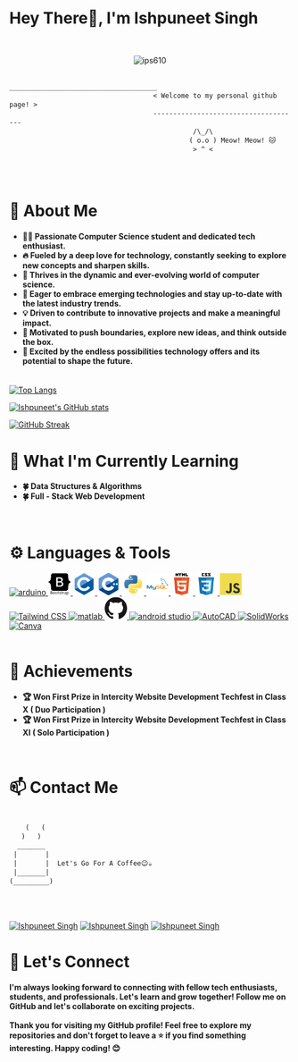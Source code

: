 # Hey There👋, I'm Ishpuneet Singh
<br />
<p align="center"> <img src="https://komarev.com/ghpvc/?username=ips610&label=Profile%20views&color=0e75b6&style=flat" alt="ips610" height=25px/>  <br></p>

```
                                    _____________________________________
                                    < Welcome to my personal github page! >
                                    ------------------------------------- 
                                              /\_/\
                                             ( o.o ) Meow! Meow! 🐱
                                              > ^ <
   
```
 
<br />
<h1>🚀 About Me <br></h1>

<h4>
  <ul>
<li>🧑‍💻 Passionate Computer Science student and dedicated tech enthusiast.<br>
<li>🔥 Fueled by a deep love for technology, constantly seeking to explore new concepts and sharpen skills.<br>
<li>🚀 Thrives in the dynamic and ever-evolving world of computer science.<br>
<li>🌱 Eager to embrace emerging technologies and stay up-to-date with the latest industry trends.<br>
<li>💡 Driven to contribute to innovative projects and make a meaningful impact.<br>
<li>🎯 Motivated to push boundaries, explore new ideas, and think outside the box.<br>
<li>🌟 Excited by the endless possibilities technology offers and its potential to shape the future.<br><br>
  </ul>
</h4>


[![Top Langs](https://github-readme-stats.vercel.app/api/top-langs/?username=ips610&theme=transparent&hide_border=true&border_radius=5&card_width=500&layout=compact)](https://github.com/anuraghazra/github-readme-stats)

[![Ishpuneet's GitHub stats](https://github-readme-stats.vercel.app/api?username=ips610&count_private=true&include_all_commits=true&theme=transparent&hide_border=true&border_radius=5&card_width=500)](https://github.com/ips610)

[![GitHub Streak](https://streak-stats.demolab.com?user=ips610&theme=transparent&hide_border=true&border_radius=5&card_width=500)](https://git.io/streak-stats)


<!-- <a href="https://github.com/anuraghazra/github-readme-stats">
  <img align="right" src="https://github-readme-stats.vercel.app/api/top-langs/?username=ips610&theme=transparent&hide_border=true&border_radius=5&card_width=500&langs_count=8" />
</a> -->

<h1>🌱 What I'm Currently Learning <br></h1>

<h4>
  <ul>
    <li><b>🍀 Data Structures & Algorithms <br>
      <li>🍀 Full - Stack Web Development </b><br>
  </ul>
 </h4>
 <br />
 
 <h1>⚙️ Languages & Tools <br></h1>
<p align="left"> 
<a href="https://www.arduino.cc/" target="_blank" rel="noreferrer"> <img src="https://cdn.worldvectorlogo.com/logos/arduino-1.svg" alt="arduino" width="40" height="40"/> </a> 
<a href="https://getbootstrap.com" target="_blank" rel="noreferrer"> <img src="https://raw.githubusercontent.com/devicons/devicon/master/icons/bootstrap/bootstrap-plain-wordmark.svg" alt="bootstrap" width="40" height="40"/> </a> 
<a href="https://www.cprogramming.com/" target="_blank" rel="noreferrer"> <img src="https://raw.githubusercontent.com/devicons/devicon/master/icons/c/c-original.svg" alt="c" width="40" height="40"/> </a> 
<a href="https://www.w3schools.com/cpp/" target="_blank" rel="noreferrer"> <img src="https://raw.githubusercontent.com/devicons/devicon/master/icons/cplusplus/cplusplus-original.svg" alt="cplusplus" width="40" height="40"/> </a> 
<a href="https://www.python.org" target="_blank" rel="noreferrer"> <img src="https://raw.githubusercontent.com/devicons/devicon/master/icons/python/python-original.svg" alt="python" width="40" height="40"/> </a> 
<a href="https://www.mysql.com/" target="_blank" rel="noreferrer"> <img src="https://raw.githubusercontent.com/devicons/devicon/master/icons/mysql/mysql-original-wordmark.svg" alt="mysql" width="40" height="40"/> </a>
<a href="https://www.w3.org/html/" target="_blank" rel="noreferrer"> <img src="https://raw.githubusercontent.com/devicons/devicon/master/icons/html5/html5-original-wordmark.svg" alt="html5" width="40" height="40"/> </a> 
  <a href="https://www.w3schools.com/css/" target="_blank" rel="noreferrer"> <img src="https://raw.githubusercontent.com/devicons/devicon/master/icons/css3/css3-original-wordmark.svg" alt="css3" width="40" height="40"/> </a> 
  <a href="https://developer.mozilla.org/en-US/docs/Web/JavaScript" target="_blank" rel="noreferrer"> <img src="https://raw.githubusercontent.com/devicons/devicon/master/icons/javascript/javascript-original.svg" alt="javascript" width="40" height="40"/> </a>
<a href="https://tailwindcss.com" target="_blank"> 
  <img src="https://yt3.googleusercontent.com/ikv41jMTr1uHGdILrJhvbfVJcDt4oqhwApKX37TjAleF_cRPbF2W-waj7uMnS5JySvnlvAlTCg=s900-c-k-c0x00ffffff-no-rj" alt="Tailwind CSS" width="40" height="40"> 
</a>
  <a href="https://www.mathworks.com/" target="_blank" rel="noreferrer"> <img src="https://upload.wikimedia.org/wikipedia/commons/2/21/Matlab_Logo.png" alt="matlab" width="40" height="40"/> </a> 
<a href="https://github.com/ips610" target="_blank"> 
  <img src="https://raw.githubusercontent.com/github/explore/78df643247d429f6cc873026c0622819ad797942/topics/github/github.png" alt="github" width="40" height="40"> 
</a>
<a href="https://developer.android.com/studio?gclid=Cj0KCQjwyLGjBhDKARIsAFRNgW-t-MBHzyfpt5ATB2OgJg3MqrvEJ2DVqbXFeU3HmGnxAd-64Xcv_UIaAuhiEALw_wcB&gclsrc=aw.ds" target="_blank"> 
  <img src="https://img.uxwing.com/wp-content/themes/uxwing/download/brands-social-media/android-studio-icon.svg" alt="android studio" width="40" height="40"> 
</a>
  <a href="https://www.autodesk.in/products/autocad/overview?mktvar002=5019031%7CSEM%7C11381098301%7C111085709213%7Caud-825247995550:kwd-297275808151&utm_source=GGL&utm_medium=SEM&utm_campaign=GGL_DEC_AutoCAD_APAC_IN_eComm_SEM_BR_New_EX_0000_5019031_PureBrand&utm_id=5019031&utm_term=aud-825247995550:kwd-297275808151&mkwid=s%7Cpcrid%7C591421598631%7Cpkw%7Cautocad%7Cpmt%7Ce%7Cpdv%7Cc%7Cslid%7C%7Cpgrid%7C111085709213%7Cptaid%7Caud-825247995550:kwd-297275808151%7Cpid%7C&utm_medium=cpc&utm_source=google&utm_campaign&utm_term=autocad&utm_content=s%7Cpcrid%7C591421598631%7Cpkw%7Cautocad%7Cpmt%7Ce%7Cpdv%7Cc%7Cslid%7C%7Cpgrid%7C111085709213%7Cptaid%7Caud-825247995550:kwd-297275808151%7C&gad=1&gclid=Cj0KCQjwmtGjBhDhARIsAEqfDEc4P_LYMplEFWhYFADsYTATeV8oq8d0kLnAbxFERiAUX725cBUsb-AaArZzEALw_wcB&term=1-YEAR&tab=subscription&plc=ACDIST" target="_blank"> 
  <img src="https://play-lh.googleusercontent.com/y92LD5c5rdlNfquCy-YPNIvdnS4ISEL05wickp28OLya8WlmWQwXfAP0Yys9iTssny3K=w240-h480-rw" alt="AutoCAD" width="40" height="40"> 
</a>
  <a href="https://www.solidworks.com" target="_blank"> 
  <img src="https://icon-library.com/images/solidworks-icon/solidworks-icon-24.jpg" alt="SolidWorks" width="50" height="50"> 
</a>
   <a href="https://www.canva.com" target="_blank"> 
  <img src="https://img.uxwing.com/wp-content/themes/uxwing/download/brands-social-media/canva-icon.png" alt="Canva" width="40" height="40"> 
</a>
  
  
<br />
<br />
  
<h1> 🌟 Achievements <br></h1>
<p align="left">
  
  <ul>
    <li><b>🏆 Won First Prize in Intercity Website Development Techfest in Class X ( Duo Participation ) </li>
    <li>🏆 Won First Prize in Intercity Website Development Techfest in Class XI ( Solo Participation ) </b></li>
  </ul>
  </p>
  <br />
 
 <h1>📫 Contact Me <br></h1>
 
 ```

     (   ( 
    )   )
   _______
  |       |
  |       |  Let's Go For A Coffee😉☕️
  |_______|
 (_________)

  
```
<br />
<a href="https://linkedin.com/in/ips610" target="blank"><img align="center" src="https://raw.githubusercontent.com/rahuldkjain/github-profile-readme-generator/master/src/images/icons/Social/linked-in-alt.svg" alt="Ishpuneet Singh" height="30" width="40" /></a> 
<a href="https://instagram.com/ips610" target="blank"><img align="center" src="https://raw.githubusercontent.com/rahuldkjain/github-profile-readme-generator/master/src/images/icons/Social/instagram.svg" alt="Ishpuneet Singh" height="30" width="40" /></a>
<a href="mailto:isingh_be22@thapar.edu" target="blank"><img align="center" src="https://play-lh.googleusercontent.com/KSuaRLiI_FlDP8cM4MzJ23ml3og5Hxb9AapaGTMZ2GgR103mvJ3AAnoOFz1yheeQBBI" alt="Ishpuneet Singh" height="40" width="40" /></a>

<br />

<h1>🤝 Let's Connect <br></h1>

<h4>
I'm always looking forward to connecting with fellow tech enthusiasts, students, and professionals. Let's learn and grow together! Follow me on GitHub and let's collaborate on exciting projects.
<br /><br />
Thank you for visiting my GitHub profile! Feel free to explore my repositories and don't forget to leave a ⭐️ if you find something interesting. Happy coding! 😊
</h4>




<!-- <a href="https://reactjs.org/" target="_blank"> <img src="https://www.vectorlogo.zone/logos/reactjs/reactjs-icon.svg" alt="react js" width="40" height="40"/>
<img src="https://raw.githubusercontent.com/github/explore/80688e429a7d4ef2fca1e82350fe8e3517d3494d/topics/bootstrap/bootstrap.png" alt="bootstrap" width="40" height="40"/> </a> -->
<!-- <a href="https://www.djangoproject.com/" target="_blank"> <img src="https://www.vectorlogo.zone/logos/djangoproject/djangoproject-icon.svg" alt="git" width="40" height="40"/> </a>  -->
  
<!--   
<a href="https://git-scm.com/" target="_blank"> 
  <img src="https://www.vectorlogo.zone/logos/git-scm/git-scm-icon.svg" alt="git" width="40" height="40"/> 
</a> 
   -->
